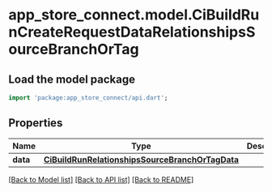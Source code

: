 # app_store_connect.model.CiBuildRunCreateRequestDataRelationshipsSourceBranchOrTag

## Load the model package
```dart
import 'package:app_store_connect/api.dart';
```

## Properties
Name | Type | Description | Notes
------------ | ------------- | ------------- | -------------
**data** | [**CiBuildRunRelationshipsSourceBranchOrTagData**](CiBuildRunRelationshipsSourceBranchOrTagData.md) |  | [optional] 

[[Back to Model list]](../README.md#documentation-for-models) [[Back to API list]](../README.md#documentation-for-api-endpoints) [[Back to README]](../README.md)


